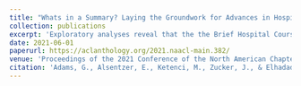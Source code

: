 ```yaml
---
title: "Whats in a Summary? Laying the Groundwork for Advances in Hospital-Course Summarization"
collection: publications
excerpt: 'Exploratory analyses reveal that the the Brief Hospital Course section of the discharge summary is highly abstractive with some long extracted fragments; is concise yet comprehensive; differs in style and content organization from the source notes; exhibits minimal lexical cohesion; and represents silver-standard references for summarization.'
date: 2021-06-01
paperurl: https://aclanthology.org/2021.naacl-main.382/
venue: 'Proceedings of the 2021 Conference of the North American Chapter of the Association for Computational Linguistics: Human Language Technologies'
citation: 'Adams, G., Alsentzer, E., Ketenci, M., Zucker, J., & Elhadad, N. (2021, June). Whats in a Summary? Laying the Groundwork for Advances in Hospital-Course Summarization. In Proceedings of the conference. Association for Computational Linguistics. North American Chapter. Meeting (Vol. 2021, p. 4794).'
---
```

